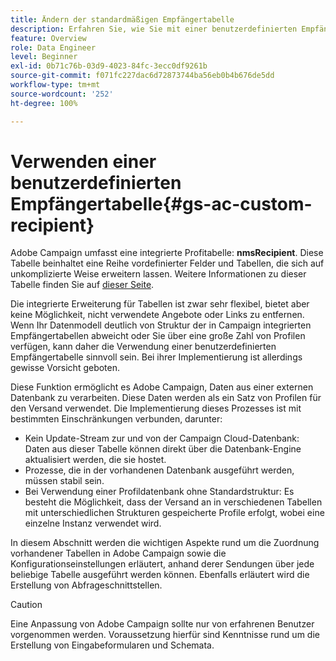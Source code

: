 ```yaml
---
title: Ändern der standardmäßigen Empfängertabelle
description: Erfahren Sie, wie Sie mit einer benutzerdefinierten Empfängertabelle arbeiten.
feature: Overview
role: Data Engineer
level: Beginner
exl-id: 0b71c76b-03d9-4023-84fc-3ecc0df9261b
source-git-commit: f071fc227dac6d72873744ba56eb0b4b676de5dd
workflow-type: tm+mt
source-wordcount: '252'
ht-degree: 100%

---
```


# Verwenden einer benutzerdefinierten Empfängertabelle{#gs-ac-custom-recipient}

Adobe Campaign umfasst eine integrierte Profitabelle: **nmsRecipient**. Diese Tabelle beinhaltet eine Reihe vordefinierter Felder und Tabellen, die sich auf unkomplizierte Weise erweitern lassen. Weitere Informationen zu dieser Tabelle finden Sie auf [dieser Seite](datamodel.md#ootb-profiles).

Die integrierte Erweiterung für Tabellen ist zwar sehr flexibel, bietet aber keine Möglichkeit, nicht verwendete Angebote oder Links zu entfernen. Wenn Ihr Datenmodell deutlich von Struktur der in Campaign integrierten Empfängertabellen abweicht oder Sie über eine große Zahl von Profilen verfügen, kann daher die Verwendung einer benutzerdefinierten Empfängertabelle sinnvoll sein.  Bei ihrer Implementierung ist allerdings gewisse Vorsicht geboten.

Diese Funktion ermöglicht es Adobe Campaign, Daten aus einer externen Datenbank zu verarbeiten. Diese Daten werden als ein Satz von Profilen für den Versand verwendet. Die Implementierung dieses Prozesses ist mit bestimmten Einschränkungen verbunden, darunter:

* Kein Update-Stream zur und von der Campaign Cloud-Datenbank: Daten aus dieser Tabelle können direkt über die Datenbank-Engine aktualisiert werden, die sie hostet.
* Prozesse, die in der vorhandenen Datenbank ausgeführt werden, müssen stabil sein.
* Bei Verwendung einer Profildatenbank ohne Standardstruktur: Es besteht die Möglichkeit, dass der Versand an in verschiedenen Tabellen mit unterschiedlichen Strukturen gespeicherte Profile erfolgt, wobei eine einzelne Instanz verwendet wird.

In diesem Abschnitt werden die wichtigen Aspekte rund um die Zuordnung vorhandener Tabellen in Adobe Campaign sowie die Konfigurationseinstellungen erläutert, anhand derer Sendungen über jede beliebige Tabelle ausgeführt werden können. Ebenfalls erläutert wird die Erstellung von Abfrageschnittstellen.

>[!CAUTION]
>
>Eine Anpassung von Adobe Campaign sollte nur von erfahrenen Benutzer vorgenommen werden. Voraussetzung hierfür sind Kenntnisse rund um die Erstellung von Eingabeformularen und Schemata.

